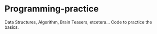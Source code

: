 Programming-practice
==================

Data Structures, Algorithm, Brain Teasers, etcetera...
Code to practice the basics.
